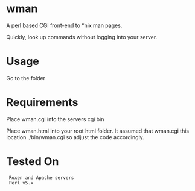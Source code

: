 wman
========
A perl based CGI front-end to *nix man pages.

Quickly, look up commands without logging into your server.


Usage
=====
Go to the folder


Requirements
=====
Place wman.cgi into the servers cgi bin

Place wman.html into your root html folder. It assumed that wman.cgi 
this location ./bin/wman.cgi so adjust the code accordingly.


Tested On
=====
	
     Roxen and Apache servers
     Perl v5.x